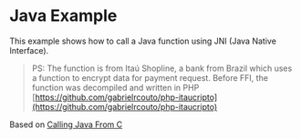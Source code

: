 # Java Example

This example shows how to call a Java function using JNI (Java Native Interface).

> PS: The function is from Itaú Shopline, a bank from Brazil which uses a function to encrypt data for payment request. Before FFI, the function was decompiled and written in PHP [https://github.com/gabrielrcouto/php-itaucripto](https://github.com/gabrielrcouto/php-itaucripto)

Based on [Calling Java From C](https://nachtimwald.com/2017/06/17/calling-java-from-c/)
